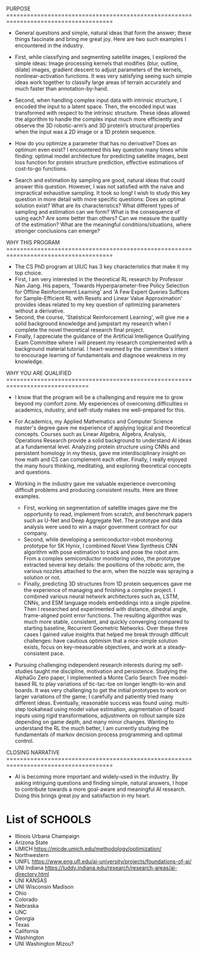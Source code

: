 PURPOSE =====================================================================================
* General questions and simple, natural ideas that form the answer; these things fascinate and bring me great joy. Here are two such examples I encountered in the industry.
* First, while classifying and segmenting satellite images, I explored the simple ideas: Image processing kernels that modifies (blur, outline, dilate) images, gradient descent to adjust parameters of the kernels, nonlinear-activation functions. It was very satisfying seeing such simple ideas work together to classify large areas of terrain accurately and much faster than annotation-by-hand. 
* Second, when handling complex input data with intrinsic structure, I encoded the input to a latent space. Then, the encoded input was transformed with respect to the intrinsic structure. These ideas allowed the algorithm to handle the complex input much more efficiently and observe the 3D robotic-arm’s and 3D protein’s structural properties when the input was a 2D image or a 1D protein sequence.

* How do you optimize a parameter that has no derivative? Does an optimum even exist? I encountered this key question many times while finding: optimal model architecture for predicting satellite images, best loss function for protein structure prediction, effective estimations of cost-to-go functions.
* Search and estimation by sampling are good, natural ideas that could answer this question. However, I was not satisfied with the naive and impractical exhaustive sampling. It took so long! I wish to study this key question in more detail with more specific questions: Does an optimal solution exist? What are its characteristics? What different types of sampling and estimation can we form? What is the consequence of using each? Are some better than others? Can we measure the quality of the estimation? What are the meaningful conditions/situations, where stronger conclusions can emerge?

WHY THIS PROGRAM =====================================================================================
* The CS PhD program at UIUC has 3 key characteristics that make it my top choice.
* First, I am very interested in the theoretical RL research by Professor Nan Jiang. His papers, 'Towards Hyperparameter-free Policy Selection for Offline Reinforcement Learning' and 'A Few Expert Queries Suffices for Sample-Efficient RL with Resets and Linear Value Approximation' provides ideas related to my key question of optimizing parameters without a derivative.
* Second, the course, 'Statistical Reinforcement Learning', will give me a solid background knowledge and jumpstart my research when I complete the novel theoretical research final project.
* Finally, I appreciate the guidance of the Artificial Intelligence Qualifying Exam Committee where I will present my research complemented with a background material tutorial. I heart-warmed by the committee's intent to encourage learning of fundamentals and diagnose weakness in my knowledge.

WHY YOU ARE QUALIFIED ==============================================================================
* I know that the program will be a challenging and require me to grow beyond my comfort zone. My experiences of overcoming difficulties in academics, industry, and self-study makes me well-prepared for this.

* For Academics, my Applied Mathematics and Computer Science master's degree gave me experience of applying logical and theoretical concepts. Courses such as Linear Algebra, Algebra, Analysis, Operations Research provide a solid background to understand AI ideas at a fundamental level. Analyzing protein structure using CNNs and persistent homology in my thesis, gave me interdisciplinary insight on how math and CS can complement each other. Finally, I really enjoyed the many hours thinking, meditating, and exploring theoretical concepts and questions.

* Working in the industry gave me valuable experience overcoming difficult problems and producing consistent results. Here are three examples.
  * First, working on segmentation of satellite images gave me the opportunity to read, implement from scratch, and benchmark papers such as U-Net and Deep Aggregate Net. The prototype and data analysis were used to win a major government contract for our company.
  * Second, while developing a semiconductor-robot monitoring prototype for SK Hynix, I combined Novel View Synthesis CNN algorithm with pose estimation to track and pose the robot arm. From a complex semiconductor monitoring video, the prototype extracted several key details: the positions of the robotic arm, the various nozzles attached to the arm, when the nozzle was spraying a solution or not.
  * Finally, predicting 3D structures from 1D protein sequences gave me the experience of managing and finishing a complex project. I combined various neural network architectures such as, LSTM, CNNs, and ESM language models embeddings into a single pipeline. Then I researched and experimented with distance, dihedral angle, frame-aligned point error functions. The resulting algorithm was much more stable, consistent, and quickly converging compared to starting baseline, Recurrent Geometric Networks. Over these three cases I gained value insights that helped me break through difficult challenges: have cautious optimism that a nice-simple solution exists, focus on key-measurable objectives, and work at a steady-consistent pace.

* Pursuing challenging independent research interests during my self-studies taught me discipline, motivation and persistence. Studying the AlphaGo Zero paper, I implemented a Monte Carlo Search Tree model-based RL to play variations of tic-tac-toe on longer length-to-win and boards. It was very challenging to get the initial prototypes to work on larger variations of the game; I carefully and patiently tried many different ideas. Eventually, reasonable success was found using: multi-step lookahead using model value estimation, augmentation of board inputs using rigid transformations, adjustments on rollout sample size depending on game depth, and many minor changes. Wanting to understand the RL the much better, I am currently studying the fundamentals of markov decision process programming and optimal control.

CLOSING NARRATIVE =====================================================================================
* AI is becoming more important and widely-used in the industry. By asking intriguing questions and finding simple, natural answers, I hope to contribute towards a more goal-aware and meaningful AI research. Doing this brings great joy and satisfaction in my heart.




# List of SCHOOLS
* Illinois Urbana Champaign
* Arizona State
* UMICH https://micde.umich.edu/methodology/optimization/
* Northwestern
* UNIFL https://www.eng.ufl.edu/ai-university/projects/foundations-of-ai/
* UNI Indiana https://luddy.indiana.edu/research/research-areas/ai-directory.html
* UNI KANSAS
* UNI Wisconsin Madison
* Ohio
* Colorado
* Nebraska
* UNC
* Georgia
* Texas
* California 
* Washington
* UNI Washington Mizou?

